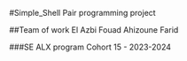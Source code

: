 #Simple_Shell
Pair programming project

##Team of work
El Azbi Fouad
Ahizoune Farid

###SE ALX program Cohort 15 - 2023-2024